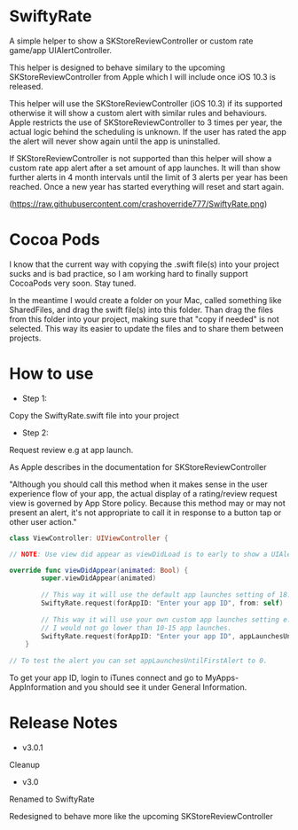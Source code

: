 # SwiftyRate

A simple helper to show a SKStoreReviewController or custom rate game/app UIAlertController.

This helper is designed to behave similary to the upcoming SKStoreReviewController from Apple which I will include once iOS 10.3 is released.

This helper will use the SKStoreReviewController (iOS 10.3) if its supported otherwise it will show a custom alert with similar rules and behaviours. Apple restricts the use of SKStoreReviewController to 3 times per year, the actual logic behind the scheduling is unknown. If the user has rated the app the alert will never show again until the app is uninstalled.

If SKStoreReviewController is not supported than this helper will show a custom rate app alert after a set amount of app launches. It will than show further alerts in 4 month intervals until the limit of 3 alerts per year has been reached. Once a new year has started everything will reset and start again.

(https://raw.githubusercontent.com/crashoverride777/SwiftyRate.png)

# Cocoa Pods

I know that the current way with copying the .swift file(s) into your project sucks and is bad practice, so I am working hard to finally support CocoaPods very soon. Stay tuned.

In the meantime I would create a folder on your Mac, called something like SharedFiles, and drag the swift file(s) into this folder. Than drag the files from this folder into your project, making sure that "copy if needed" is not selected. This way its easier to update the files and to share them between projects.

# How to use

- Step 1: 

Copy the SwiftyRate.swift file into your project

- Step 2:

Request review e.g at app launch. 

As Apple describes in the documentation for SKStoreReviewController 

"Although you should call this method when it makes sense in the user experience flow of your app, the actual display of a rating/review request view is governed by App Store policy. Because this method may or may not present an alert, it's not appropriate to call it in response to a button tap or other user action."


```swift
class ViewController: UIViewController {

// NOTE: Use view did appear as viewDidLoad is to early to show a UIAlertController

override func viewDidAppear(animated: Bool) { 
        super.viewDidAppear(animated)
       
        // This way it will use the default app launches setting of 18.
        SwiftyRate.request(forAppID: "Enter your app ID", from: self)
        
        // This way it will use your own custom app launches setting e.g 15.
        // I would not go lower than 10-15 app launches.  
        SwiftyRate.request(forAppID: "Enter your app ID", appLaunchesUntilFirstAlert: 15, from: self) 
    }
    
// To test the alert you can set appLaunchesUntilFirstAlert to 0.
```

To get your app ID, login to iTunes connect and go to MyApps-AppInformation and you should see it under General Information.

# Release Notes

- v3.0.1

Cleanup

- v3.0

Renamed to SwiftyRate

Redesigned to behave more like the upcoming SKStoreReviewController
